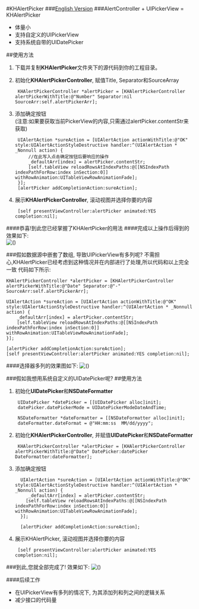 #KHAlertPicker
###[English Version](https://github.com/ArronZhangKH/KHAlertPicker#khalertpicker)
###AlertController + UIPickerView = KHAlertPicker
- 体量小
- 支持自定义的UIPickerView
- 支持系统自带的UIDatePicker


##使用方法
1. 下载并复制**KHAlertPicker**文件夹下的源代码到你的工程目录。
2. 初始化**KHAlertPickerController**, 赋值Title, Separator和SourceArray

        KHAlertPickerController *alertPicker = [KHAlertPickerController alertPickerWithTitle:@"Number" Separator:nil SourceArr:self.alertPickerArr];
        
3. 添加确定按钮  
(注意:如果要获取当前PickerView的内容,只需通过alertPicker.contentStr来获取)
	 	
	 	UIAlertAction *sureAction = [UIAlertAction actionWithTitle:@"OK" style:UIAlertActionStyleDestructive handler:^(UIAlertAction * _Nonnull action) {
	 		//在此写入点击确定按钮后要响应的操作
	 		_defaultArr[index] = alertPicker.contentStr;
        	[self.tableView reloadRowsAtIndexPaths:@[[NSIndexPath indexPathForRow:index inSection:0]] withRowAnimation:UITableViewRowAnimationFade];
	 	}];
	    [alertPicker addCompletionAction:sureAction];

4. 展示**KHAlertPickerController**, 滚动视图并选择你要的内容

		[self presentViewController:alertPicker animated:YES completion:nil];

####恭喜!到此您已经掌握了KHAlertPicker的用法
####完成以上操作后得到的效果如下:  
![()](https://github.com/ArronZhangKH/KH_Resources/blob/master/KHAlertPicker_Demo02.gif?raw=true)

  
  
###假如数据源中嵌套了数组, 导致UIPickerView有多列呢? 不需担心,KHAlertPicker已经考虑到这种情况并在内部进行了处理,所以代码和以上完全一致
代码如下所示:

	KHAlertPickerController *alertPicker = [KHAlertPickerController alertPickerWithTitle:@"Date" Separator:@"-" SourceArr:self.alertPickerArr];
    
    UIAlertAction *sureAction = [UIAlertAction actionWithTitle:@"OK" style:UIAlertActionStyleDestructive handler:^(UIAlertAction * _Nonnull action) {
        _defaultArr[index] = alertPicker.contentStr;
        [self.tableView reloadRowsAtIndexPaths:@[[NSIndexPath indexPathForRow:index inSection:0]] withRowAnimation:UITableViewRowAnimationFade];
    }];
    
    [alertPicker addCompletionAction:sureAction];  
    [self presentViewController:alertPicker animated:YES completion:nil];
####选择器多列的效果图如下:
![()](https://github.com/ArronZhangKH/KH_Resources/blob/master/KHAlertPicker_Demo01.gif?raw=true)   
 
###假如我想用系统自定义的UIDatePicker呢?
##使用方法
1. 初始化**UIDatePicker**和**NSDateFormatter**

        UIDatePicker *datePicker = [[UIDatePicker alloc]init];
   	    datePicker.datePickerMode = UIDatePickerModeDateAndTime;
    
  	    NSDateFormatter *dateFormatter = [[NSDateFormatter alloc]init];
  	    dateFormatter.dateFormat = @"HH:mm:ss  MM/dd/yyyy";

2. 初始化**KHAlertPickerController**, 并赋值**UIDatePicker**和**NSDateFormatter**
 
    	KHAlertPickerController *alertPicker = [KHAlertPickerController alertPickerWithTitle:@"Date" DatePicker:datePicker DateFormatter:dateFormatter];
    
3. 添加确定按钮  

  	 	 UIAlertAction *sureAction = [UIAlertAction actionWithTitle:@"OK" style:UIAlertActionStyleDestructive handler:^(UIAlertAction * _Nonnull action) {
        	_defaultArr[index] = alertPicker.contentStr;
      	   [self.tableView reloadRowsAtIndexPaths:@[[NSIndexPath indexPathForRow:index inSection:0]] withRowAnimation:UITableViewRowAnimationFade];
   		 }];
   		 
   		 [alertPicker addCompletionAction:sureAction];
    
4. 展示KHAlertPicker, 滚动视图并选择你要的内容
   
    	[self presentViewController:alertPicker animated:YES completion:nil];
   	
###到此,您就全部完成了! 效果如下:
![()](https://github.com/ArronZhangKH/KH_Resources/blob/master/KHAlertView_Demo03.gif?raw=true)

####后续工作
- 在UIPickerView有多列的情况下, 为其添加列和列之间的逻辑关系
- 减少接口的代码量

